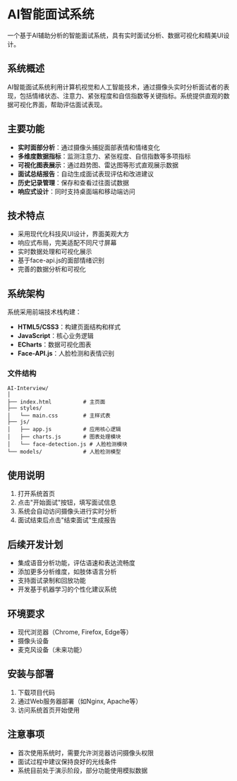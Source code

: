 # AI智能面试系统

一个基于AI辅助分析的智能面试系统，具有实时面试分析、数据可视化和精美UI设计。

## 系统概述

AI智能面试系统利用计算机视觉和人工智能技术，通过摄像头实时分析面试者的表现，包括情绪状态、注意力、紧张程度和自信指数等关键指标。系统提供直观的数据可视化界面，帮助评估面试表现。

## 主要功能

- **实时面部分析**：通过摄像头捕捉面部表情和情绪变化
- **多维度数据指标**：监测注意力、紧张程度、自信指数等多项指标
- **可视化图表展示**：通过趋势图、雷达图等形式直观展示数据
- **面试总结报告**：自动生成面试表现评估和改进建议
- **历史记录管理**：保存和查看过往面试数据
- **响应式设计**：同时支持桌面端和移动端访问

## 技术特点

- 采用现代化科技风UI设计，界面美观大方
- 响应式布局，完美适配不同尺寸屏幕
- 实时数据处理和可视化展示
- 基于face-api.js的面部情绪识别
- 完善的数据分析和可视化

## 系统架构

系统采用前端技术栈构建：

- **HTML5/CSS3**：构建页面结构和样式
- **JavaScript**：核心业务逻辑
- **ECharts**：数据可视化图表
- **Face-API.js**：人脸检测和表情识别

### 文件结构

```
AI-Interview/
│
├── index.html          # 主页面
├── styles/
│   └── main.css        # 主样式表
├── js/
│   ├── app.js          # 应用核心逻辑
│   ├── charts.js       # 图表处理模块
│   └── face-detection.js # 人脸检测模块
└── models/             # 人脸检测模型
```

## 使用说明

1. 打开系统首页
2. 点击"开始面试"按钮，填写面试信息
3. 系统会自动访问摄像头进行实时分析
4. 面试结束后点击"结束面试"生成报告

## 后续开发计划

- 集成语音分析功能，评估语速和表达流畅度
- 添加更多分析维度，如肢体语言分析
- 支持面试录制和回放功能
- 开发基于机器学习的个性化建议系统

## 环境要求

- 现代浏览器（Chrome, Firefox, Edge等）
- 摄像头设备
- 麦克风设备（未来功能）

## 安装与部署

1. 下载项目代码
2. 通过Web服务器部署（如Nginx, Apache等）
3. 访问系统首页开始使用

## 注意事项

- 首次使用系统时，需要允许浏览器访问摄像头权限
- 面试过程中建议保持良好的光线条件
- 系统目前处于演示阶段，部分功能使用模拟数据 